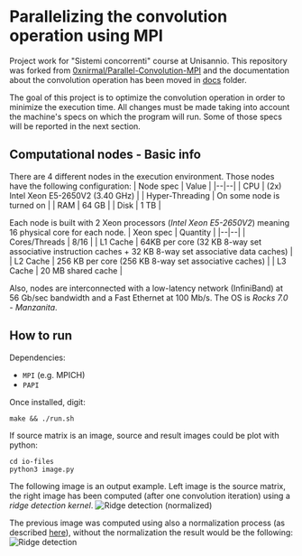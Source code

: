 # Parallelizing the convolution operation using MPI

Project work for "Sistemi concorrenti" course at Unisannio. This repository was forked from [0xnirmal/Parallel-Convolution-MPI](https://github.com/0xnirmal/Parallel-Convolution-MPI) and the documentation about the convolution operation has been moved in [docs](https://github.com/luigiocone/Parallel-Convolution-MPI/tree/master/docs) folder.

The goal of this project is to optimize the convolution operation in order to minimize the execution time. All changes must be made taking into account the machine's specs on which the program will run. Some of those specs will be reported in the next section.

## Computational nodes - Basic info
There are 4 different nodes in the execution environment. Those nodes have the following configuration:
| Node spec | Value |
|--|--|
| CPU | (2x) Intel Xeon E5-2650V2 (3.40 GHz) |
| Hyper-Threading | On some node is turned on |
| RAM | 64 GB |
| Disk | 1 TB |

Each node is built with 2 Xeon processors (_Intel Xeon E5-2650V2_) meaning 16 physical core for each node.
| Xeon spec | Quantity |
|--|--|
| Cores/Threads | 8/16 |
| L1 Cache | 64KB per core (32 KB 8-way set associative instruction caches + 32 KB 8-way set associative data caches) |
| L2 Cache | 256 KB per core (256 KB 8-way set associative caches) |
| L3 Cache | 20 MB shared cache |

Also, nodes are interconnected with a low-latency network (InfiniBand) at 56 Gb/sec bandwidth and a Fast Ethernet at 100 Mb/s. The OS is _Rocks 7.0 - Manzanita_.

## How to run
Dependencies: 
- `MPI` (e.g. MPICH) 
- `PAPI` 

Once installed, digit: 
```
make && ./run.sh
```
If source matrix is an image, source and result images could be plot with python:
```
cd io-files
python3 image.py
```
The following image is an output example. Left image is the source matrix, the right image has been computed (after one convolution iteration) using a _ridge detection kernel_.
![Ridge detection (normalized)](https://github.com/luigiocone/Parallel-Convolution-MPI/blob/master/docs/img/ridge_detection_camera_normalization.png?raw=true)

The previous image was computed using also a normalization process (as described [here](https://it.mathworks.com/help/vision/ref/2dconvolution.html)), without the normalization the result would be the following: 
![Ridge detection](https://github.com/luigiocone/Parallel-Convolution-MPI/blob/master/docs/img/ridge_detection_camera.png?raw=true)

